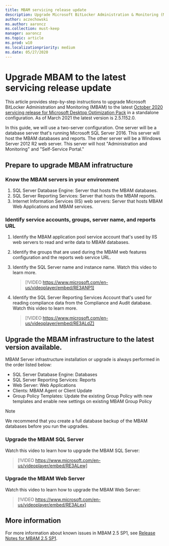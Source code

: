 ```yaml
---
title: MBAM servicing release update
description: Upgrade Microsoft BitLocker Administration & Monitoring (MBAM) 2.5 to MBAM 2.5 SP1 with Microsoft Desktop Optimization Pack (MDOP) May 2019 update.
author: aczechowski
ms.author: aaroncz
ms.collection: must-keep
manager: aaroncz
ms.topic: article
ms.prod: w10
ms.localizationpriority: medium
ms.date: 05/27/2020
---
```


# Upgrade MBAM to the latest servicing release update

This article provides step-by-step instructions to upgrade Microsoft BitLocker Administration and Monitoring (MBAM) to the latest [October 2020 servicing release for Microsoft Desktop Optimization Pack](https://support.microsoft.com/topic/october-2020-servicing-release-for-microsoft-desktop-optimization-pack-9c509089-51d3-0877-15c5-04b83313b7c9) in a standalone configuration. As of March 2021 the latest version is 2.5.1152.0.

In this guide, we will use a two-server configuration. One server will be a database server that's running Microsoft SQL Server 2016. This server will host the MBAM databases and reports. The other server will be a Windows Server 2012 R2 web server. This server will host "Administration and Monitoring" and "Self-Service Portal."

## Prepare to upgrade MBAM infratructure

### Know the MBAM servers in your environment

1. SQL Server Database Engine: Server that hosts the MBAM databases.
2. SQL Server Reporting Services: Server that hosts the MBAM reports.
3. Internet Information Services (IIS) web servers: Server that hosts MBAM Web Applications and MBAM services.

### Identify service accounts, groups, server name, and reports URL

1. Identify the MBAM application pool service account that's used by IIS web servers to read and write data to MBAM databases.
2. Identify the groups that are used during the MBAM web features configuration and the reports web service URL.
3. Identify the SQL Server name and instance name. Watch this video to learn more.

    > [!VIDEO https://www.microsoft.com/en-us/videoplayer/embed/RE3ANP1]

4. Identify the SQL Server Reporting Services Account that's used for reading compliance data from the Compliance and Audit database. Watch this video to learn more.

    > [!VIDEO https://www.microsoft.com/en-us/videoplayer/embed/RE3ALdZ]

## Upgrade the MBAM infrastructure to the latest version available.

MBAM Server infrastructure installation or upgrade is always performed in the order listed below:

- SQL Server Database Engine: Databases
- SQL Server Reporting Services: Reports
- Web Server: Web Applications
- Clients: MBAM Agent or Client Update
- Group Policy Templates: Update the existing Group Policy with new templates and enable new settings on existing MBAM Group Policy

> [!NOTE]
> We recommend that you create a full database backup of the MBAM databases before you run the upgrades.

### Upgrade the MBAM SQL Server

Watch this video to learn how to upgrade the MBAM SQL Server:

   > [!VIDEO https://www.microsoft.com/en-us/videoplayer/embed/RE3ALew]

### Upgrade the MBAM Web Server

Watch this video to learn how to upgrade the MBAM Web Server:

   > [!VIDEO https://www.microsoft.com/en-us/videoplayer/embed/RE3ALex]

## More information

For more information about known issues in MBAM 2.5 SP1, see [Release Notes for MBAM 2.5 SP1](/microsoft-desktop-optimization-pack/mbam-v25/release-notes-for-mbam-25-sp1).
